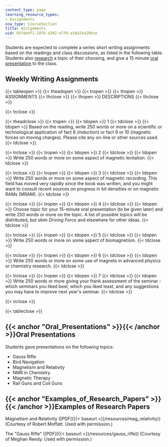 ```yaml
---
content_type: page
learning_resource_types:
- Assignments
ocw_type: CourseSection
title: Assignments
uid: 05fde4f1-28f6-d302-e7f6-e16a24a20bce
---
```


Students are expected to complete a series short writing assignments based on the readings and class discussions, as listed in the following table. Students also [research](#Examples_of_Research_Papers) a topic of their choosing, and give a 15 minute [oral presentation](#Oral_Presentations) to the class.

Weekly Writing Assignments
--------------------------

{{< tableopen >}}
{{< theadopen >}}
{{< tropen >}}
{{< thopen >}}
ASSIGNMENTS
{{< thclose >}}
{{< thopen >}}
DESCRIPTIONS
{{< thclose >}}

{{< trclose >}}

{{< theadclose >}}
{{< tropen >}}
{{< tdopen >}}
1
{{< tdclose >}}
{{< tdopen >}}
Based on the reading, write 250 words or more on a scientific or technological application of fact 8 (induction) or fact 9 or 10 (magnetic forces on moving charges). Please cite any on-line or other sources used.
{{< tdclose >}}

{{< trclose >}}
{{< tropen >}}
{{< tdopen >}}
2
{{< tdclose >}}
{{< tdopen >}}
Write 250 words or more on some aspect of magnetic levitation.
{{< tdclose >}}

{{< trclose >}}
{{< tropen >}}
{{< tdopen >}}
3
{{< tdclose >}}
{{< tdopen >}}
Write 250 words or more on some aspect of magnetic recording. This field has moved very rapidly since the book was written, and you might want to consult recent sources on progress in bit densities or on magnetic RAMs (MRAM).
{{< tdclose >}}

{{< trclose >}}
{{< tropen >}}
{{< tdopen >}}
4
{{< tdclose >}}
{{< tdopen >}}
Choose topic for your 15-minute oral presentation (to be given later) and write 250 words or more on the topic. A list of possible topics will be distributed, but skim _Driving Force_ and elsewhere for other ideas.
{{< tdclose >}}

{{< trclose >}}
{{< tropen >}}
{{< tdopen >}}
5
{{< tdclose >}}
{{< tdopen >}}
Write 250 words or more on some aspect of biomagnetism.
{{< tdclose >}}

{{< trclose >}}
{{< tropen >}}
{{< tdopen >}}
6
{{< tdclose >}}
{{< tdopen >}}
Write 250 words or more on some use of magnets in advanced physics or chemistry research.
{{< tdclose >}}

{{< trclose >}}
{{< tropen >}}
{{< tdopen >}}
7
{{< tdclose >}}
{{< tdopen >}}
Write 250 words or more giving your frank assessment of the seminar - which seminars you liked best, which you liked least, and any suggestions you may have to improve next year's seminar.
{{< tdclose >}}

{{< trclose >}}

{{< tableclose >}}

{{< anchor "Oral_Presentations" >}}{{< /anchor >}}Oral Presentations
--------------------------------------------------------------------

Students gave presentations on the following topics:

*   Gauss Rifle
*   Bird Navigation
*   Magnetism and Relativity
*   NMR in Chemistry
*   Magnetic Therapy
*   Rail Guns and Coil Guns

{{< anchor "Examples_of_Research_Papers" >}}{{< /anchor >}}Examples of Research Papers
--------------------------------------------------------------------------------------

Magnetism and Relativity ([PDF]({{< baseurl >}}/resources/mag_relativity)) (Courtesy of Robert Moffatt. Used with permission.)

The "Gauss Rifle" ([PDF]({{< baseurl >}}/resources/gauss_rifle)) (Courtesy of Meghan Reedy. Used with permission.)